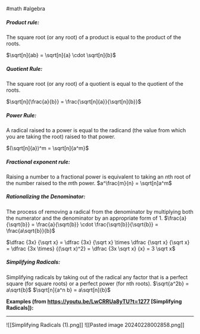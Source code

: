 #math 
#algebra
##### Product rule: 
The square root (or any root) of a product is equal to the product of the roots.

$\sqrt[n]{ab} = \sqrt[n]{a} \cdot \sqrt[n]{b}$

##### Quotient Rule:
The square root (or any root) of a quotient is equal to the quotient of the roots.

$\sqrt[n]{\frac{a}{b}} = \frac{\sqrt[n]{a}}{\sqrt[n]{b}}$

##### Power Rule: 
A radical raised to a power is equal to the radicand (the value from which you are taking the root) raised to that power.

$(\sqrt[n]{a})^m = \sqrt[n]{a^m}$

##### Fractional exponent rule: 
Raising a number to a fractional power is equivalent to taking an *n*th root of the number raised to the *m*th power. 
$a^\frac{m}{n} = \sqrt[n]a^m$

##### Rationalizing the Denominator: 
The process of removing a radical from the denominator by multiplying both the numerator and the denominator by an appropriate form of 1.
$\frac{a}{\sqrt{b}} = \frac{a}{\sqrt{b}} \cdot \frac{\sqrt{b}}{\sqrt{b}} = \frac{a\sqrt{b}}{b}$

$\dfrac {3x} {\sqrt x} = \dfrac {3x} {\sqrt x} \times \dfrac {\sqrt x} {\sqrt x} = \dfrac {3x \times} {(\sqrt x)^2} = \dfrac {3x \sqrt x} {x} = 3 \sqrt x$ 


##### Simplifying Radicals: 
Simplifying radicals by taking out of the radical any factor that is a perfect square (for square roots) or a perfect power (for nth roots).
$\sqrt{a^2b} = a\sqrt{b}$
$\sqrt[n]{a^n b} = a\sqrt[n]{b}$



**Examples (from https://youtu.be/LwCRRUa8yTU?t=1277 [Simplifying Radicals]):**
****
![[Simplifying Radicals (1).png]]
![[Pasted image 20240228002858.png]]
